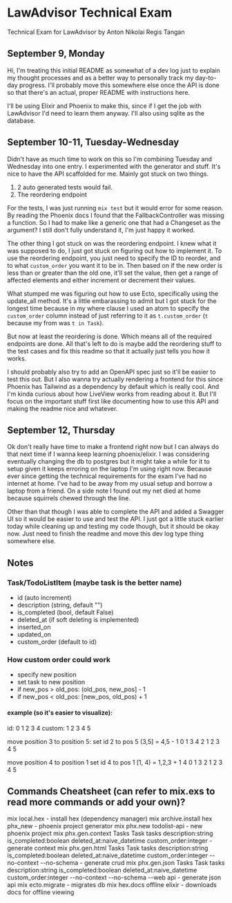 # LawAdvisor Technical Exam
Technical Exam for LawAdvisor by Anton Nikolai Regis Tangan

## September 9, Monday
Hi, I'm treating this initial README as somewhat of a dev log just to explain my thought processes and as a better way to personally track my day-to-day progress. I'll probably move this somewhere else once the API is done so that there's an actual, proper README with instructions here.

I'll be using Elixir and Phoenix to make this, since if I get the job with LawAdvisor I'd need to learn them anyway.
I'll also using sqlite as the database.

## September 10-11, Tuesday-Wednesday

Didn't have as much time to work on this so I'm combining Tuesday and Wednesday into one entry.
I experimented with the generator and stuff. It's nice to have the API scaffolded for me.
Mainly got stuck on two things.

1. 2 auto generated tests would fail.
2. The reordering endpoint

For the tests, I was just running `mix test` but it would error for some reason.
By reading the Phoenix docs I found that the FallbackController was missing a function.
So I had to make like a generic one that had a Changeset as the argument? I still don't fully understand it, I'm just happy it worked.

The other thing I got stuck on was the reordering endpoint. I knew what it was supposed to do, I just got stuck on figuring out how to implement it. To use the reordering endpoint, you just need to specify the ID to reorder, and to what `custom_order` you want it to be in. Then based on if the new order is less than or greater than the old one, it'll set the value, then get a range of affected elements and either increment or decrement their values.

What stumped me was figuring out how to use Ecto, specifically using the update_all method. It's a little embarassing to admit but I got stuck for the longest time because in my where clause I used an atom to specify the `custom_order` column instead of just referring to it as `t.custom_order` (`t` because my from was `t in Task`).

But now at least the reordering is done. Which means all of the required endpoints are done. All that's left to do is maybe add the reordering stuff to the test cases and fix this readme so that it actually just tells you how it works.

I should probably also try to add an OpenAPI spec just so it'll be easier to test this out. But I also wanna try actually rendering a frontend for this since Phoenix has Tailwind as a dependency by default which is really cool. And I'm kinda curious about how LiveView works from reading about it. But I'll focus on the important stuff first like documenting how to use this API and making the readme nice and whatever.

## September 12, Thursday

Ok don't really have time to make a frontend right now but I can always do that next time if I wanna keep learning phoenix/elixir.
I was considering eventually changing the db to postgres but it might take a while for it to setup given it keeps erroring on the laptop I'm using right now.
Because ever since getting the technical requirements for the exam I've had no internet at home.
I've had to be away from my usual setup and borrow a laptop from a friend. On a side note I found out my net died at home because squirrels chewed through the line.

Other than that though I was able to complete the API and added a Swagger UI so it would be easier to use and test the API.
I just got a little stuck earlier today while cleaning up and testing my code though, but it should be okay now.
Just need to finish the readme and move this dev log type thing somewhere else.

## Notes

### Task/TodoListItem (maybe task is the better name)
- id (auto increment)
- description (string, default "")
- is_completed (bool, default False)
- deleted_at (if soft deleting is implemented)
- inserted_on
- updated_on
- custom_order (default to id)

### How custom order could work
- specify new position
- set task to new position
- if new_pos > old_pos: (old_pos, new_pos] - 1
- if new_pos < old_pos: [new_pos, old_pos) + 1

#### example (so it's easier to visualize):
id:     0 1 2 3 4
custom: 1 2 3 4 5

move position 3 to position 5:
set id  2 to pos 5
(3,5] = 4,5 - 1
0 1 3 4 2
1 2 3 4 5

move position 4 to position 1
set id 4 to pos 1
[1, 4) = 1,2,3 + 1
4 0 1 3 2
1 2 3 4 5

## Commands Cheatsheet (can refer to mix.exs to read more commands or add your own)?
mix local.hex - install hex (dependency manager)
mix archive.install hex phx_new - phoenix project generator
mix phx.new todolist-api - new phoenix project
mix phx.gen.context Tasks Task tasks description:string is_completed:boolean deleted_at:naive_datetime custom_order:integer - generate context
mix phx.gen.html Tasks Task tasks description:string is_completed:boolean deleted_at:naive_datetime custom_order:integer --no-context --no-schema  - generate crud
mix phx.gen.json Tasks Task tasks description:string is_completed:boolean deleted_at:naive_datetime custom_order:integer --no-context --no-schema  --web api - generate json api
mix ecto.migrate - migrates db
mix hex.docs offline elixir - downloads docs for offline viewing
